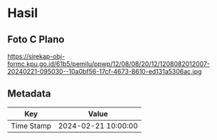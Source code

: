 # Hasil

## Foto C Plano

https://sirekap-obj-formc.kpu.go.id/61b5/pemilu/ppwp/12/08/08/20/12/1208082012007-20240221-095030--10a0bf56-17cf-4673-8610-ed131a5306ac.jpg


## Metadata

| Key        | Value               |
| ---------- | ------------------- |
| Time Stamp | 2024-02-21 10:00:00 |



